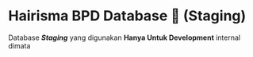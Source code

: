 # Hairisma BPD Database 💾 (Staging)
Database _**Staging**_ yang digunakan **Hanya Untuk Development** internal dimata



